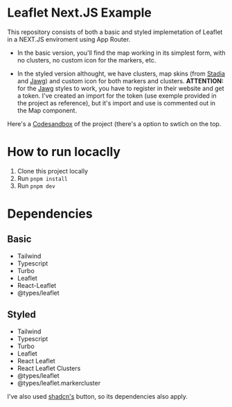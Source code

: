 # Leaflet Next.JS Example

This repository consists of both a basic and styled implemetation of Leaflet in a NEXT.JS enviroment using App Router.

- In the basic version, you'll find the map working in its simplest form, with no clusters, no custom icon for the markers, etc.

- In the styled version althought, we have clusters, map skins (from [Stadia](https://stadiamaps.com/) and [Jawg](https://www.jawg.io/)) and custom icon for both markers and clusters.
**ATTENTION:** for the [Jawg](https://www.jawg.io/) styles to work, you have to register in their website and get a token. I've created an import for the token (use exemple provided in the project as reference), but it's import and use is commented out in the Map component.

Here's a [Codesandbox](https://codesandbox.io/p/github/gabriel-m-pereira/leaftlet-nextjs-example/main) of the project (there's a option to swtich on the top.

# How to run locaclly

1. Clone this project locally
2. Run `pnpm install`
3. Run `pnpm dev`

# Dependencies

## Basic

- Tailwind
- Typescript
- Turbo
- Leaflet
- React-Leaflet
- @types/leaflet

## Styled

- Tailwind
- Typescript
- Turbo
- Leaflet
- React Leaflet
- React Leaflet Clusters
- @types/leaflet
- @types/leaflet.markercluster

I've also used [shadcn's](https://ui.shadcn.com/) button, so its dependencies also apply.
